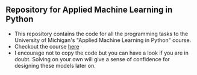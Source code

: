 ## Repository for Applied Machine Learning in Python
- This repository contains the code for all the programming tasks to the University of Michigan's "Applied Machine Learning in Python" course.
- Checkout the course [here](https://www.coursera.org/learn/python-machine-learning/home/welcome)
- I encourage not to copy the code but you can have a look if you are in doubt. Solving on your own will give a sense of confidence for designing these models later on.
